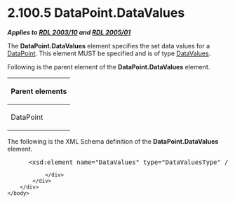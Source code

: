 <html dir="LTR" xmlns:mshelp="http://msdn.microsoft.com/mshelp" xmlns:ddue="http://ddue.schemas.microsoft.com/authoring/2003/5" xmlns:xlink="http://www.w3.org/1999/xlink" xmlns:tool="http://www.microsoft.com/tooltip">
    <head>
        <meta http-equiv="Content-Type" content="text/html; CHARSET=utf-8"></meta>
        <meta name="save" content="history"></meta>
        <title>2.100.5 DataPoint.DataValues</title>
        <xml>
            <mshelp:toctitle title="2.100.5 DataPoint.DataValues"></mshelp:toctitle>
            <mshelp:rltitle title="[MS-RDL]: DataPoint.DataValues"></mshelp:rltitle>
            <mshelp:keyword index="A" term="937806c2-d554-4e97-97a6-a9eb8c6856ea"></mshelp:keyword>
            <mshelp:attr name="DCSext.ContentType" value="open specification"></mshelp:attr>
            <mshelp:attr name="AssetID" value="937806c2-d554-4e97-97a6-a9eb8c6856ea"></mshelp:attr>
            <mshelp:attr name="TopicType" value="kbRef"></mshelp:attr>
            <mshelp:attr name="DCSext.Title" value="[MS-RDL]: DataPoint.DataValues" />
        </xml>
    </head>
    <body>
        <div id="header">
            <h1 class="heading">2.100.5 DataPoint.DataValues</h1>
        </div>
        <div id="mainSection">
            <div id="mainBody">
                <div id="allHistory" class="saveHistory"></div>
                <div id="sectionSection0" class="section" name="collapseableSection">
                    

<p><b><i>Applies to </i></b><a href="a7e2ad00-07c8-4f6d-80ab-3ad55df7b233.htm"><b><i>RDL 2003/10</i></b></a><b>
<i>and </i></b><a href="3ebe2912-4958-4832-b391-cad1f5e13338.htm"><b><i>RDL 2005/01</i></b></a></p>

<p>The <b>DataPoint.DataValues</b> element specifies the set
data values for a <a href="aee11573-3fcf-4365-938b-e6c8ceece6e1.htm">DataPoint</a>.
This element MUST be specified and is of type <a href="95774c4b-197d-4caf-80a5-9748d63d3e6e.htm">DataValues</a>.</p>

<p>Following is the parent element of the <b>DataPoint.DataValues</b>
element.</p>

<table>
 <thead>
  <tr>
   <th>
   <p>Parent elements</p>
   </th>
  </tr>
 </thead>
 <tr>
  <td>
  <p>DataPoint </p>
  </td>
 </tr>
</table>

<p>The following is the XML Schema definition of the <b>DataPoint.DataValues</b>
element.           </p>

<dl>
<dd>
<div><pre> &lt;xsd:element name=&quot;DataValues&quot; type=&quot;DataValuesType&quot; /&gt;
</pre></div>
</dd></dl>


                </div>
            </div>
        </div>
    </body>
</html>